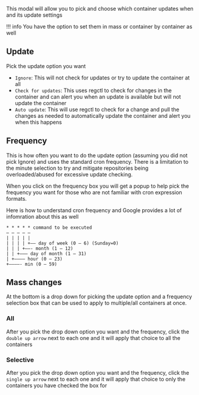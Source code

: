 This modal will allow you to pick and choose which container updates when and its update settings

!!! info
    You have the option to set them in mass or container by container as well

## Update

Pick the update option you want

- `Ignore`: This will not check for updates or try to update the container at all
- `Check for updates`: This uses regctl to check for changes in the container and can alert you when an update is available but will not update the container
- `Auto update`: This will use regctl to check for a change and pull the changes as needed to automatically update the container and alert you when this happens

## Frequency

This is how often you want to do the update option (assuming you did not pick Ignore) and uses the standard cron frequency. There is a limitation to the minute selection to try and mitigate repositories being overloaded/abused for excessive update checking.

When you click on the frequency box you will get a popup to help pick the frequency you want for those who are not familiar with cron expression formats.

Here is how to understand cron frequency and Google provides a lot of infomration about this as well

```
* * * * * command to be executed
– – – – –
| | | | |
| | | | +—– day of week (0 – 6) (Sunday=0)
| | | +——- month (1 – 12)
| | +——— day of month (1 – 31)
| +———– hour (0 – 23)
+————- min (0 – 59)
```

## Mass changes

At the bottom is a drop down for picking the update option and a frequency selection box that can be used to apply to multiple/all containers at once.

### All

After you pick the drop down option you want and the frequency, click the `double up arrow` next to each one and it will apply that choice to all the containers

### Selective

After you pick the drop down option you want and the frequency, click the `single up arrow` next to each one and it will apply that choice to only the containers you have checked the box for
